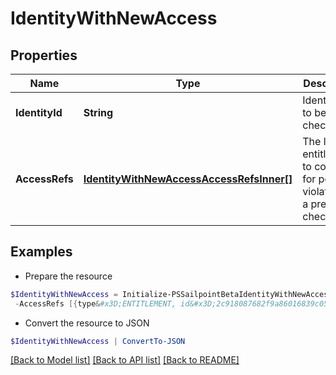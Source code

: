 # IdentityWithNewAccess
## Properties

Name | Type | Description | Notes
------------ | ------------- | ------------- | -------------
**IdentityId** | **String** | Identity id to be checked. | 
**AccessRefs** | [**IdentityWithNewAccessAccessRefsInner[]**](IdentityWithNewAccessAccessRefsInner.md) | The list of entitlements to consider for possible violations in a preventive check. | 

## Examples

- Prepare the resource
```powershell
$IdentityWithNewAccess = Initialize-PSSailpointBetaIdentityWithNewAccess  -IdentityId 2c91808568c529c60168cca6f90c1313 `
 -AccessRefs [{type&#x3D;ENTITLEMENT, id&#x3D;2c918087682f9a86016839c050861ab1, name&#x3D;CN&#x3D;Information Access,OU&#x3D;test,OU&#x3D;test-service,DC&#x3D;TestAD,DC&#x3D;local}, {type&#x3D;ENTITLEMENT, id&#x3D;2c918087682f9a86016839c0509c1ab2, name&#x3D;CN&#x3D;Information Technology,OU&#x3D;test,OU&#x3D;test-service,DC&#x3D;TestAD,DC&#x3D;local}]
```

- Convert the resource to JSON
```powershell
$IdentityWithNewAccess | ConvertTo-JSON
```

[[Back to Model list]](../README.md#documentation-for-models) [[Back to API list]](../README.md#documentation-for-api-endpoints) [[Back to README]](../README.md)

